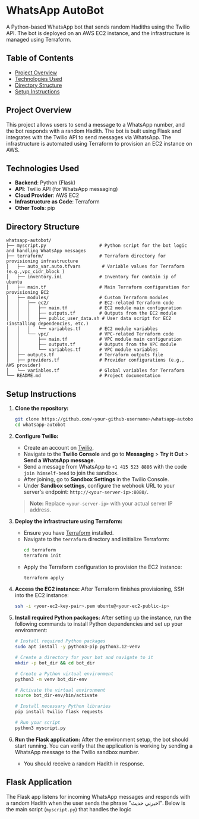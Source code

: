 # WhatsApp AutoBot

A Python-based WhatsApp bot that sends random Hadiths using the Twilio API. The bot is deployed on an AWS EC2 instance, and the infrastructure is managed using Terraform.

## Table of Contents

- [Project Overview](#project-overview)
- [Technologies Used](#technologies-used)
- [Directory Structure](#directory-structure)
- [Setup Instructions](#setup-instructions)

## Project Overview

This project allows users to send a message to a WhatsApp number, and the bot responds with a random Hadith. The bot is built using Flask and integrates with the Twilio API to send messages via WhatsApp. The infrastructure is automated using Terraform to provision an EC2 instance on AWS.

## Technologies Used

- **Backend**: Python (Flask)
- **API**: Twilio API (for WhatsApp messaging)
- **Cloud Provider**: AWS EC2
- **Infrastructure as Code**: Terraform
- **Other Tools**: pip

## Directory Structure

```plaintext
whatsapp-autobot/
├── myscript.py                    # Python script for the bot logic and handling WhatsApp messages
├── terraform/                     # Terraform directory for provisioning infrastructure
│   ├── auto_var.auto.tfvars        # Variable values for Terraform (e.g.,vpc_cidr_block )
│   ├── inventory.ini              # Inventory for contain ip of ubuntu 
│   ├── main.tf                    # Main Terraform configuration for provisioning EC2
│   ├── modules/                   # Custom Terraform modules
│   │   ├── ec2/                   # EC2-related Terraform code
│   │   │   ├── main.tf            # EC2 module main configuration
│   │   │   ├── outputs.tf         # Outputs from the EC2 module
│   │   │   ├── public_user_data.sh # User data script for EC2 (installing dependencies, etc.)
│   │   │   └── variables.tf       # EC2 module variables
│   │   └── vpc/                   # VPC-related Terraform code
│   │       ├── main.tf            # VPC module main configuration
│   │       ├── outputs.tf         # Outputs from the VPC module
│   │       └── variables.tf       # VPC module variables
│   ├── outputs.tf                 # Terraform outputs file
│   ├── providers.tf               # Provider configurations (e.g., AWS provider)
│   └── variables.tf               # Global variables for Terraform
└── README.md                      # Project documentation
 ```
## Setup Instructions

1. **Clone the repository:**
    ```bash
    git clone https://github.com/<your-github-username>/whatsapp-autobot.git
    cd whatsapp-autobot
    ```


2. **Configure Twilio:**
    - Create an account on [Twilio](https://www.twilio.com).
    - Navigate to the **Twilio Console** and go to **Messaging** > **Try it Out** > **Send a WhatsApp message**.
    - Send a message from WhatsApp to `+1 415 523 8886` with the code `join himself-bend` to join the sandbox.
    - After joining, go to **Sandbox Settings** in the Twilio Console.
    - Under **Sandbox settings**, configure the webhook URL to your server's endpoint: `http://<your-server-ip>:8080/`.

    > **Note:** Replace `<your-server-ip>` with your actual server IP address.

3. **Deploy the infrastructure using Terraform:**
    - Ensure you have [Terraform](https://www.terraform.io/downloads.html) installed.
    - Navigate to the `terraform` directory and initialize Terraform:
      ```bash
      cd terraform
      terraform init
      ```
    - Apply the Terraform configuration to provision the EC2 instance:
      ```bash
      terraform apply
      ```

4. **Access the EC2 instance:**
    After Terraform finishes provisioning, SSH into the EC2 instance:
    ```bash
    ssh -i <your-ec2-key-pair>.pem ubuntu@<your-ec2-public-ip>
    ```

5. **Install required Python packages:**
    After setting up the instance, run the following commands to install Python dependencies and set up your environment:

    ```bash
    # Install required Python packages
    sudo apt install -y python3-pip python3.12-venv

    # Create a directory for your bot and navigate to it
    mkdir -p bot_dir && cd bot_dir

    # Create a Python virtual environment
    python3 -m venv bot_dir-env

    # Activate the virtual environment
    source bot_dir-env/bin/activate

    # Install necessary Python libraries
    pip install twilio flask requests

    # Run your script
    python3 myscript.py
    ```

6. **Run the Flask application:**
    After the environment setup, the bot should start running. You can verify that the application is working by sending a WhatsApp message to the Twilio sandbox number.
    - You should receive a random Hadith in response.

## Flask Application

The Flask app listens for incoming WhatsApp messages and responds with a random Hadith when the user sends the phrase "اخبرني حديث". Below is the main script (`myscript.py`) that handles the logic

